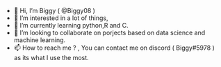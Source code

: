 - 👋 Hi, I’m Biggy ( @Biggy08 )
- 👀 I’m interested in a lot of things,
- 🌱 I’m currently learning python,R and C.
- 💞️ I’m looking to collaborate on porjects based on data science and machine learning.
- 📫 How to reach me ? , You can contact me on discord ( Biggy#5978 ) as its what I use the most.

<!---
Biggy08/Biggy08 is a ✨ special ✨ repository because its `README.md` (this file) appears on your GitHub profile.
You can click the Preview link to take a look at your changes.
--->
